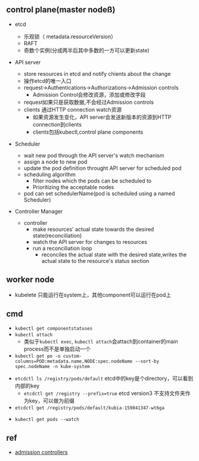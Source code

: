 
## control plane(master nodeß)
+ etcd
    + 乐观锁（ metadata.resourceVersion）
    + RAFT 
    + 奇数个实例(分成两半后其中多数的一方可以更新state)
+ API server
    + store resources in etcd and notify chients about the change
    + 操作etcd的唯一入口
    + request->Authentications->Authorizations->Admission controls
        + Admission Control会修改资源，添加或修改字段
    + request如果只是获取数据,不会经过Admission controls
    + clients 通过HTTP connection watch资源
        + 如果资源发生变化，API server会发送新版本的资源到HTTP connection到clients
        + clients包括kubectl,control plane components

+ Scheduler 
    + wait new pod through the API server's watch mechanism
    + assign a node to new pod
    + update the pod definition throught API server for scheduled pod
    + scheduling algorithm
        + filter nodes which the pods can be scheduled to
        + Prioritizing the acceptable nodes
    + pod can set schedulerName(pod is scheduled using a named Scheduler)

+ Controller Manager
    + controller
        + make resources' actual state towards the desired state(reconciliation)
        + watch the API server for changes to resources
        + run a reconciliation loop
            + reconciles the actual state with the desired state,writes the actual state to the resource's status section

## worker node
+ kubelete 只能运行在system上，其他component可以运行在pod上

## cmd
+ `kubectl get componentstatuses`
+ `kubectl attach`
    + 类似于`kubectl exec`, `kubectl attach`会attach到container的main process而不是单独启动一个
+ `kubectl get po -o custom-columns=POD:metadata.name,NODE:spec.nodeName --sort-by spec.nodeName -n kube-system`
<!-- etcd -->
+ `etcdctl ls /registry/pods/default`  etcd中的key是个directory，可以看到内部的key
    + `etcdctl get /registry --prefix=true` etcd version3 不支持文件夹作为key，可以做为前缀
+ `etcdctl get /registry/pods/default/kubia-159041347-wt6ga`
<!-- API server -->
+ `kubectl get pods --watch`
## ref
+ [admission controllers](https://kubernetes.io/docs/admin/admission-controllers/)